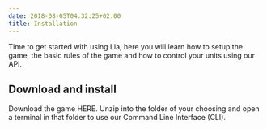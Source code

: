 ```yaml
---
date: 2018-08-05T04:32:25+02:00
title: Installation
---
```


Time to get started with using Lia, here you will learn how to setup the game, the basic rules of the game and how to 
control your units using our API.

## Download and install
Download the game HERE. Unzip into the folder of your choosing and open a terminal in that folder to use our Command 
Line Interface (CLI).

